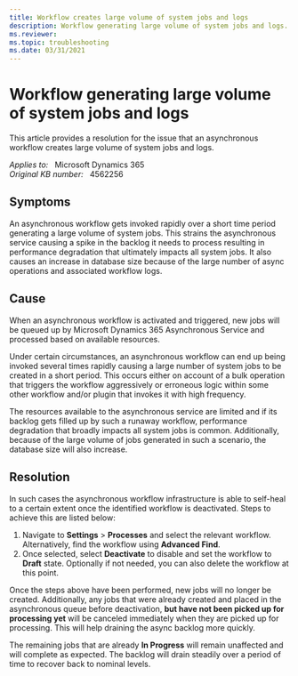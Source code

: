 ```yaml
---
title: Workflow creates large volume of system jobs and logs
description: Workflow generating large volume of system jobs and logs. Provides a resolution.
ms.reviewer: 
ms.topic: troubleshooting
ms.date: 03/31/2021
---
```

# Workflow generating large volume of system jobs and logs

This article provides a resolution for the issue that an asynchronous workflow creates large volume of system jobs and logs.

_Applies to:_ &nbsp; Microsoft Dynamics 365  
_Original KB number:_ &nbsp; 4562256

## Symptoms

An asynchronous workflow gets invoked rapidly over a short time period generating a large volume of system jobs. This strains the asynchronous service causing a spike in the backlog it needs to process resulting in performance degradation that ultimately impacts all system jobs. It also causes an increase in database size because of the large number of async operations and associated workflow logs.

## Cause

When an asynchronous workflow is activated and triggered, new jobs will be queued up by Microsoft Dynamics 365 Asynchronous Service and processed based on available resources.

Under certain circumstances, an asynchronous workflow can end up being invoked several times rapidly causing a large number of system jobs to be created in a short period. This occurs either on account of a bulk operation that triggers the workflow aggressively or erroneous logic within some other workflow and/or plugin that invokes it with high frequency.

The resources available to the asynchronous service are limited and if its backlog gets filled up by such a runaway workflow, performance degradation that broadly impacts all system jobs is common. Additionally, because of the large volume of jobs generated in such a scenario, the database size will also increase.

## Resolution

In such cases the asynchronous workflow infrastructure is able to self-heal to a certain extent once the identified workflow is deactivated. Steps to achieve this are listed below:

1. Navigate to **Settings** > **Processes** and select the relevant workflow. Alternatively, find the workflow using **Advanced Find**.
2. Once selected, select **Deactivate** to disable and set the workflow to **Draft** state. Optionally if not needed, you can also delete the workflow at this point.

Once the steps above have been performed, new jobs will no longer be created. Additionally, any jobs that were already created and placed in the asynchronous queue before deactivation, **but have not been picked up for processing yet** will be canceled immediately when they are picked up for processing. This will help draining the async backlog more quickly.

The remaining jobs that are already **In Progress** will remain unaffected and will complete as expected. The backlog will drain steadily over a period of time to recover back to nominal levels.
